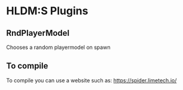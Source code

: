 # HLDM:S Plugins

## RndPlayerModel
Chooses a random playermodel on spawn

## To compile
To compile you can use a website such as: https://spider.limetech.io/
